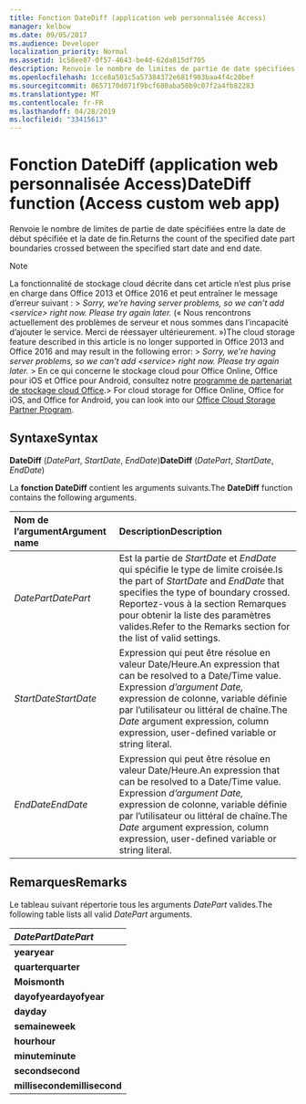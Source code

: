 ```yaml
---
title: Fonction DateDiff (application web personnalisée Access)
manager: kelbow
ms.date: 09/05/2017
ms.audience: Developer
localization_priority: Normal
ms.assetid: 1c58ee87-0f57-4643-be4d-62da815df705
description: Renvoie le nombre de limites de partie de date spécifiées entre la date de début spécifiée et la date de fin.
ms.openlocfilehash: 1cce8a501c5a57384372e681f903baa4f4c20bef
ms.sourcegitcommit: 8657170d071f9bcf680aba50b9c07f2a4fb82283
ms.translationtype: MT
ms.contentlocale: fr-FR
ms.lasthandoff: 04/28/2019
ms.locfileid: "33415613"
---
```

# <a name="datediff-function-access-custom-web-app"></a><span data-ttu-id="8317e-103">Fonction DateDiff (application web personnalisée Access)</span><span class="sxs-lookup"><span data-stu-id="8317e-103">DateDiff function (Access custom web app)</span></span>

<span data-ttu-id="8317e-104">Renvoie le nombre de limites de partie de date spécifiées entre la date de début spécifiée et la date de fin.</span><span class="sxs-lookup"><span data-stu-id="8317e-104">Returns the count of the specified date part boundaries crossed between the specified start date and end date.</span></span>
  
> [!NOTE]
> <span data-ttu-id="8317e-105">La fonctionnalité de stockage cloud décrite dans cet article n’est plus prise en charge dans Office 2013 et Office 2016 et peut entraîner le message d’erreur suivant : > *Sorry, we’re having server problems, so we can’t add \<service\> right now. Please try again later.* (« Nous rencontrons actuellement des problèmes de serveur et nous sommes dans l’incapacité d’ajouter le service. Merci de réessayer ultérieurement. »)</span><span class="sxs-lookup"><span data-stu-id="8317e-105">The cloud storage feature described in this article is no longer supported in Office 2013 and Office 2016 and may result in the following error: >  *Sorry, we're having server problems, so we can't add \<service\> right now. Please try again later.*</span></span> <span data-ttu-id="8317e-106">> En ce qui concerne le stockage cloud pour Office Online, Office pour iOS et Office pour Android, consultez notre [programme de partenariat de stockage cloud Office](https://dev.office.com/programs/officecloudstorage).</span><span class="sxs-lookup"><span data-stu-id="8317e-106">> For cloud storage for Office Online, Office for iOS, and Office for Android, you can look into our [Office Cloud Storage Partner Program](https://dev.office.com/programs/officecloudstorage).</span></span> 
  
## <a name="syntax"></a><span data-ttu-id="8317e-107">Syntaxe</span><span class="sxs-lookup"><span data-stu-id="8317e-107">Syntax</span></span>

<span data-ttu-id="8317e-108">**DateDiff** (*DatePart*, *StartDate*, *EndDate*)</span><span class="sxs-lookup"><span data-stu-id="8317e-108">**DateDiff** (*DatePart*, *StartDate*, *EndDate*)</span></span> 
  
<span data-ttu-id="8317e-109">La **fonction DateDiff** contient les arguments suivants.</span><span class="sxs-lookup"><span data-stu-id="8317e-109">The **DateDiff** function contains the following arguments.</span></span> 
  
|<span data-ttu-id="8317e-110">**Nom de l’argument**</span><span class="sxs-lookup"><span data-stu-id="8317e-110">**Argument name**</span></span>|<span data-ttu-id="8317e-111">**Description**</span><span class="sxs-lookup"><span data-stu-id="8317e-111">**Description**</span></span>|
|:-----|:-----|
| <span data-ttu-id="8317e-112">*DatePart*</span><span class="sxs-lookup"><span data-stu-id="8317e-112">*DatePart*</span></span>  <br/> |<span data-ttu-id="8317e-113">Est la partie de  *StartDate*  et  *EndDate*  qui spécifie le type de limite croisée.</span><span class="sxs-lookup"><span data-stu-id="8317e-113">Is the part of  *StartDate*  and  *EndDate*  that specifies the type of boundary crossed.</span></span> <span data-ttu-id="8317e-114">Reportez-vous à la section Remarques pour obtenir la liste des paramètres valides.</span><span class="sxs-lookup"><span data-stu-id="8317e-114">Refer to the Remarks section for the list of valid settings.</span></span>  <br/> |
| <span data-ttu-id="8317e-115">*StartDate*</span><span class="sxs-lookup"><span data-stu-id="8317e-115">*StartDate*</span></span>  <br/> |<span data-ttu-id="8317e-116">Expression qui peut être résolue en valeur Date/Heure.</span><span class="sxs-lookup"><span data-stu-id="8317e-116">An expression that can be resolved to a Date/Time value.</span></span> <span data-ttu-id="8317e-117">Expression  *d’argument Date,*  expression de colonne, variable définie par l’utilisateur ou littéral de chaîne.</span><span class="sxs-lookup"><span data-stu-id="8317e-117">The  *Date*  argument expression, column expression, user-defined variable or string literal.</span></span>  <br/> |
| <span data-ttu-id="8317e-118">*EndDate*</span><span class="sxs-lookup"><span data-stu-id="8317e-118">*EndDate*</span></span>  <br/> |<span data-ttu-id="8317e-119">Expression qui peut être résolue en valeur Date/Heure.</span><span class="sxs-lookup"><span data-stu-id="8317e-119">An expression that can be resolved to a Date/Time value.</span></span> <span data-ttu-id="8317e-120">Expression  *d’argument Date,*  expression de colonne, variable définie par l’utilisateur ou littéral de chaîne.</span><span class="sxs-lookup"><span data-stu-id="8317e-120">The  *Date*  argument expression, column expression, user-defined variable or string literal.</span></span>  <br/> |
   
## <a name="remarks"></a><span data-ttu-id="8317e-121">Remarques</span><span class="sxs-lookup"><span data-stu-id="8317e-121">Remarks</span></span>

<span data-ttu-id="8317e-122">Le tableau suivant répertorie tous les arguments  *DatePart*  valides.</span><span class="sxs-lookup"><span data-stu-id="8317e-122">The following table lists all valid  *DatePart*  arguments.</span></span> 
  
|<span data-ttu-id="8317e-123">***DatePart***</span><span class="sxs-lookup"><span data-stu-id="8317e-123">***DatePart***</span></span>|
|:-----|
|<span data-ttu-id="8317e-124">**year**</span><span class="sxs-lookup"><span data-stu-id="8317e-124">**year**</span></span> <br/> |
|<span data-ttu-id="8317e-125">**quarter**</span><span class="sxs-lookup"><span data-stu-id="8317e-125">**quarter**</span></span> <br/> |
|<span data-ttu-id="8317e-126">**Mois**</span><span class="sxs-lookup"><span data-stu-id="8317e-126">**month**</span></span> <br/> |
|<span data-ttu-id="8317e-127">**dayofyear**</span><span class="sxs-lookup"><span data-stu-id="8317e-127">**dayofyear**</span></span> <br/> |
|<span data-ttu-id="8317e-128">**day**</span><span class="sxs-lookup"><span data-stu-id="8317e-128">**day**</span></span> <br/> |
|<span data-ttu-id="8317e-129">**semaine**</span><span class="sxs-lookup"><span data-stu-id="8317e-129">**week**</span></span> <br/> |
|<span data-ttu-id="8317e-130">**hour**</span><span class="sxs-lookup"><span data-stu-id="8317e-130">**hour**</span></span> <br/> |
|<span data-ttu-id="8317e-131">**minute**</span><span class="sxs-lookup"><span data-stu-id="8317e-131">**minute**</span></span> <br/> |
|<span data-ttu-id="8317e-132">**second**</span><span class="sxs-lookup"><span data-stu-id="8317e-132">**second**</span></span> <br/> |
|<span data-ttu-id="8317e-133">**milliseconde**</span><span class="sxs-lookup"><span data-stu-id="8317e-133">**millisecond**</span></span> <br/> |
   

